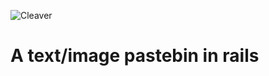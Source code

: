 ![Cleaver](https://cloud.githubusercontent.com/assets/514785/5341402/fe162aac-7ef5-11e4-9432-9ade633c5597.png)

A text/image pastebin in rails
=======

